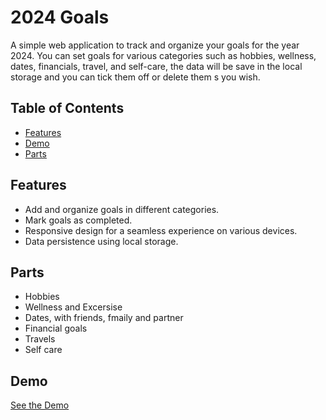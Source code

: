 # 2024 Goals

A simple web application to track and organize your goals for the year 2024. You can set goals for various categories such as hobbies, wellness, dates, financials, 
travel, and self-care, the data will be save in the local storage and you can tick them off or delete them s you wish.

## Table of Contents
- [Features](#features)
- [Demo](#demo)
- [Parts](#parts)
  

## Features
- Add and organize goals in different categories.
- Mark goals as completed.
- Responsive design for a seamless experience on various devices.
- Data persistence using local storage.

## Parts
- Hobbies
- Wellness and Excersise
- Dates, with friends, fmaily and partner
- Financial goals
- Travels
- Self care 
## Demo
[See the Demo](https://eloquent-cassata-f0657d.netlify.app/) <!-- Add a link to the live demo if available -->
